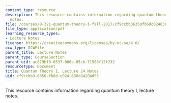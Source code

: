 ```yaml
---
content_type: resource
description: This resource contains information regarding quantum theory I, lecture
  notes.
file: /courses/8-321-quantum-theory-i-fall-2017/cf9ccbb36350fb6dc024636c84284d55_MIT8_321F17_lec24.pdf
file_type: application/pdf
learning_resource_types:
- Lecture Notes
license: https://creativecommons.org/licenses/by-nc-sa/4.0/
ocw_type: OCWFile
parent_title: Lecture Notes
parent_type: CourseSection
parent_uid: ac879bf0-0537-086a-85cb-71588f12f232
resourcetype: Document
title: Quantum Theory I, Lecture 24 Notes
uid: cf9ccbb3-6350-fb6d-c024-636c84284d55
---
```

This resource contains information regarding quantum theory I, lecture notes.